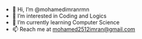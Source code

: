 - 👋 Hi, I’m @mohamedimranrmn
- 👀 I’m interested in Coding and Logics
- 🌱 I’m currently learning Computer Science
- 📫 Reach me at mohamed2512imran@gmail.com


